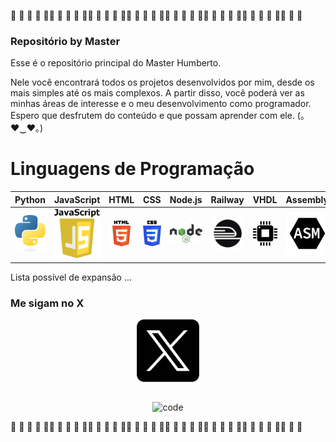 :green_heart: :green_heart: :green_heart: :green_heart: :green_heart::green_heart: :green_heart: :green_heart: :green_heart: :green_heart::green_heart: :green_heart: :green_heart: :green_heart: :green_heart::green_heart: :green_heart: :green_heart: :green_heart: :green_heart::green_heart: :green_heart: :green_heart: :green_heart: :green_heart::green_heart: :green_heart: :green_heart: :green_heart: :green_heart::green_heart: :green_heart: :green_heart: :green_heart: :green_heart::green_heart: :green_heart: :green_heart: 

### Repositório by Master

Esse é o repositório principal do Master Humberto.

Nele você encontrará todos os projetos desenvolvidos por mim, desde os mais simples até os mais complexos. A partir disso, você poderá ver as minhas áreas de interesse e o meu desenvolvimento como programador. Espero que desfrutem do conteúdo e que possam aprender com ele. (｡♥‿♥｡)

# Linguagens de Programação

Python | JavaScript | HTML | CSS | Node.js | Railway | VHDL | Assembly | NumPy | Pandas | SciPy | React
--- | --- | --- | --- | --- | --- | --- | --- | --- | --- | --- | ---
![Python](python.png) | ![JavaScript](javascript.png) | ![HTML](html.png) | ![CSS](css.png) | ![Node.js](nodejs.png) | ![Railway](railway.png) | ![VHDL](vhdl.png) | ![Assembly](assembly.png) | ![NumPy](numpy.png) | ![Pandas](pandas.png) | ![SciPy](scipy.png) | ![React](react.png)

Lista possível de expansão ...
### Me sigam no X
<p align="center">
  <a href="https://twitter.com/UltimateJitter">
    <img src="x.png" alt="Twitter" width="100" height="100"/>
  </a>
</p>

## 

<p align="center">
  <img src="code.gif" alt="code"/>
</p>

:green_heart: :green_heart: :green_heart: :green_heart: :green_heart::green_heart: :green_heart: :green_heart: :green_heart: :green_heart::green_heart: :green_heart: :green_heart: :green_heart: :green_heart::green_heart: :green_heart: :green_heart: :green_heart: :green_heart::green_heart: :green_heart: :green_heart: :green_heart: :green_heart::green_heart: :green_heart: :green_heart: :green_heart: :green_heart::green_heart: :green_heart: :green_heart: :green_heart: :green_heart::green_heart: :green_heart: :green_heart: 

